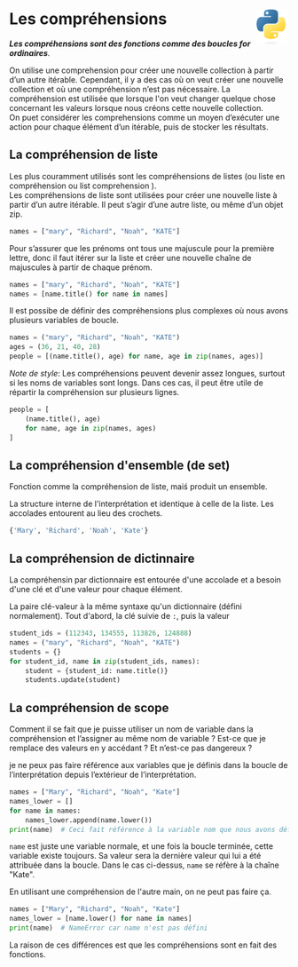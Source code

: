# **Les compréhensions** <a href="../../"><img align="right" src="../../assets/logo/Python-logo-notext.svg" alt="Python" title="Phthon" widht="auto" height="64px"></a>

_**Les compréhensions sont des fonctions comme des boucles for ordinaires**._

On utilise une comprehension pour créer une nouvelle collection à partir d’un autre itérable. Cependant, il y a des cas où on veut créer une nouvelle collection et où une compréhension n’est pas nécessaire. La compréhension est utilisée que lorsque l'on veut changer quelque chose concernant les valeurs lorsque nous créons cette nouvelle collection.  
On puet considérer les comprehensions comme un moyen d’exécuter une action pour chaque élément d’un itérable, puis de stocker les résultats.

## **La compréhension de liste**

Les plus couramment utilisés sont les compréhensions de listes (ou liste en compréhension ou list comprehension ).  
Les compréhensions de liste sont utilisées pour créer une nouvelle liste à partir d’un autre itérable. Il peut s’agir d’une autre liste, ou même d’un objet zip.
```py
names = ["mary", "Richard", "Noah", "KATE"]
```
Pour s’assurer que les prénoms ont tous une majuscule pour la première lettre, donc il faut itérer sur la liste et créer une nouvelle chaîne de majuscules à partir de chaque prénom.
```py
names = ["mary", "Richard", "Noah", "KATE"]
names = [name.title() for name in names]
```
Il est possibe de définir des compréhensions plus complexes où nous avons plusieurs variables de boucle.
```py
names = ("mary", "Richard", "Noah", "KATE")
ages = (36, 21, 40, 28)
people = [(name.title(), age) for name, age in zip(names, ages)]
```
_Note de style_:
Les compréhensions peuvent devenir assez longues, surtout si les noms de variables sont longs. Dans ces cas, il peut être utile de répartir la compréhension sur plusieurs lignes.
```py
people = [
    (name.title(), age)
    for name, age in zip(names, ages)
]
```

## **La compréhension d'ensemble (de set)**

Fonction comme la compréhension de liste, maiś produit un ensemble.  

La structure interne de l'interprétation et identique à celle de la liste. Les accolades entourent au lieu des crochets.
```py
{'Mary', 'Richard', 'Noah', 'Kate'}
```

## **La compréhension de dictinnaire**

La compréhensin par dictionnaire est entourée d'une accolade et a besoin d'une clé et d'une valeur pour chaque élément.  

La paire clé-valeur à la même syntaxe qu'un dictionnaire (défini normalement). Tout d'abord, la clé suivie de `:`, puis la valeur
```py
student_ids = (112343, 134555, 113826, 124888)
names = ("mary", "Richard", "Noah", "KATE")
students = {}
for student_id, name in zip(student_ids, names):
    student = {student_id: name.title()}
    students.update(student)
```

## **La compréhension de scope**

Comment il se fait que je puisse utiliser un nom de variable dans la compréhension et l’assigner au même nom de variable ? Est-ce que je remplace des valeurs en y accédant ? Et n’est-ce pas dangereux ?

je ne peux pas faire référence aux variables que je définis dans la boucle de l’interprétation depuis l’extérieur de l’interprétation.
```py
names = ["Mary", "Richard", "Noah", "Kate"]
names_lower = []
for name in names:
    names_lower.append(name.lower())
print(name)  # Ceci fait référence à la variable nom que nous avons définie dans la boucle
```
`name` est juste une variable normale, et une fois la boucle terminée, cette variable existe toujours. Sa valeur sera la dernière valeur qui lui a été attribuée dans la boucle. Dans le cas ci-dessus, `name` se réfère à la chaîne "Kate".  

En utilisant une compréhension de l'autre main, on ne peut pas faire ça.
```py
names = ["Mary", "Richard", "Noah", "Kate"]
names_lower = [name.lower() for name in names]
print(name)  # NameError car name n'est pas défini
```
La raison de ces différences est que les compréhensions sont en fait des fonctions.